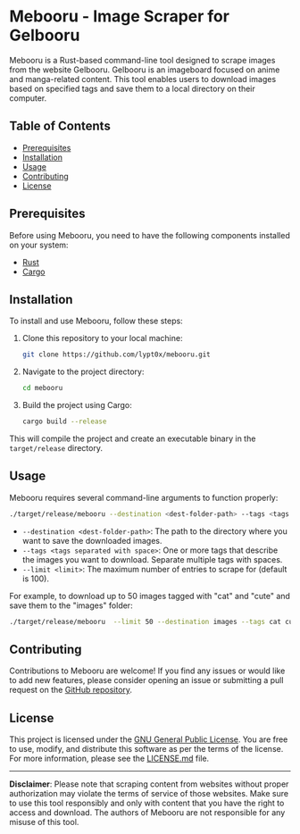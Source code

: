 # Mebooru - Image Scraper for Gelbooru

Mebooru is a Rust-based command-line tool designed to scrape images from the website Gelbooru. Gelbooru is an imageboard focused on anime and manga-related content. This tool enables users to download images based on specified tags and save them to a local directory on their computer.

## Table of Contents

- [Prerequisites](#prerequisites)
- [Installation](#installation)
- [Usage](#usage)
- [Contributing](#contributing)
- [License](#license)

## Prerequisites

Before using Mebooru, you need to have the following components installed on your system:

- [Rust](https://www.rust-lang.org/tools/install)
- [Cargo](https://doc.rust-lang.org/cargo/getting-started/installation.html)

## Installation

To install and use Mebooru, follow these steps:

1. Clone this repository to your local machine:

   ```bash
   git clone https://github.com/lypt0x/mebooru.git
   ```

2. Navigate to the project directory:

   ```bash
   cd mebooru
   ```

3. Build the project using Cargo:

   ```bash
   cargo build --release
   ```

This will compile the project and create an executable binary in the `target/release` directory.

## Usage

Mebooru requires several command-line arguments to function properly:

```bash
./target/release/mebooru --destination <dest-folder-path> --tags <tags separated with space> [--limit <limit>]
```

- `--destination <dest-folder-path>`: The path to the directory where you want to save the downloaded images.
- `--tags <tags separated with space>`: One or more tags that describe the images you want to download. Separate multiple tags with spaces.
- `--limit <limit>`: The maximum number of entries to scrape for (default is 100).

For example, to download up to 50 images tagged with "cat" and "cute" and save them to the "images" folder:

```bash
./target/release/mebooru  --limit 50 --destination images --tags cat cute
```

## Contributing

Contributions to Mebooru are welcome! If you find any issues or would like to add new features, please consider opening an issue or submitting a pull request on the [GitHub repository](https://github.com/lypt0x/mebooru).
## License

This project is licensed under the [GNU General Public License](LICENSE). You are free to use, modify, and distribute this software as per the terms of the license.
For more information, please see the [LICENSE.md](LICENSE) file.

---

**Disclaimer**: Please note that scraping content from websites without proper authorization may violate the terms of service of those websites. Make sure to use this tool responsibly and only with content that you have the right to access and download. The authors of Mebooru are not responsible for any misuse of this tool.